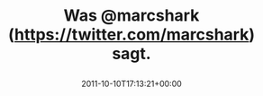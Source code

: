 ---
retweeted: false
source: <a href="http://twitter.com/download/android" rel="nofollow">Twitter for Android</a>
entities:
  hashtags: []
  symbols: []
  user_mentions:
  - name: Marc Böttler
    screen_name: marcshark
    indices:
    - '4'
    - '14'
    id_str: '15440623'
    id: '15440623'
  urls: []
display_text_range:
- '0'
- '20'
favorite_count: '0'
id_str: '123446028199411712'
truncated: false
retweet_count: '0'
id: '123446028199411712'
created_at: Mon Oct 10 17:13:21 +0000 2011
favorited: false
full_text: Was [@marcshark](https://twitter.com/marcshark) sagt.
lang: de
tags:
- pesos/twitter
date: '2011-10-10T17:13:21+00:00'
src: https://twitter.com/bascht/status/123446028199411712
original_url: https://twitter.com/bascht/status/123446028199411712
type: twitter_tweet
text: Was [@marcshark](https://twitter.com/marcshark) sagt.
title: 'Was @marcshark (https://twitter.com/marcshark) sagt.

  '

---